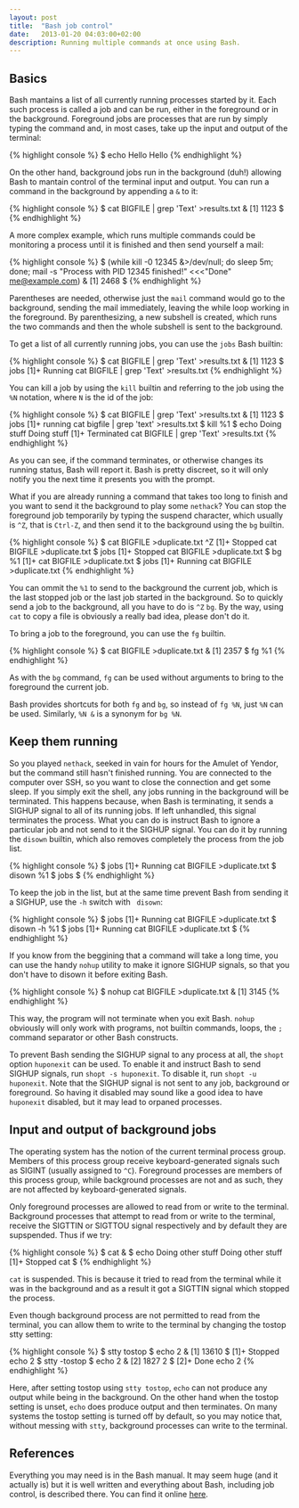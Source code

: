 ```yaml
---
layout: post
title:  "Bash job control"
date:   2013-01-20 04:03:00+02:00
description: Running multiple commands at once using Bash.
---
```


## Basics
Bash mantains a list of all currently running processes started by it. Each such process is called a job and can be run, either in the foreground or in the background. Foreground jobs are processes that are run by simply typing the command and, in most cases, take up the input and output of the terminal:

{% highlight console %}
$ echo Hello
Hello
{% endhighlight %}

On the other hand, background jobs run in the background (duh!) allowing Bash to mantain control of the terminal input and output. You can run a command in the background by appending a `&` to it:

{% highlight console %}
$ cat BIGFILE | grep 'Text' >results.txt &
[1] 1123
$ 
{% endhighlight %}

A more complex example, which runs multiple commands could be monitoring a process until it is finished and then send yourself a mail:

{% highlight console %}
$ (while kill -0 12345 &>/dev/null; do sleep 5m; done; mail -s "Process with PID 12345 finished!" <<<"Done" me@example.com) &
[1] 2468
$
{% endhighlight %}

Parentheses are needed, otherwise just the `mail` command would go to the background, sending the mail immediately, leaving the while loop working in the foreground. By parenthesizing, a new subshell is created, which runs the two commands and then the whole subshell is sent to the background.

To get a list of all currently running jobs, you can use the `jobs` Bash builtin:

{% highlight console %}
$ cat BIGFILE | grep 'Text' >results.txt &
[1] 1123
$ jobs
[1]+  Running        cat BIGFILE | grep 'Text' >results.txt
{% endhighlight %}
	
You can kill a job by using the `kill` builtin and referring to the job using the `%N` notation, where `N` is the id of the job:

{% highlight console %}
$ cat BIGFILE | grep 'Text' >results.txt &
[1] 1123
$ jobs
[1]+  running              cat bigfile | grep 'text' >results.txt
$ kill %1
$ echo Doing stuff
Doing stuff
[1]+ Terminated            cat BIGFILE | grep 'Text' >results.txt
{% endhighlight %}

As you can see, if the command terminates, or otherwise changes its running status, Bash will report it. Bash is pretty discreet, so it will only notify you the next time it presents you with the prompt.


What if you are already running a command that takes too long to finish and you want to send it the background to play some `nethack`? You can stop the foreground job temporarily by typing the suspend character, which usually is `^Z`, that is `Ctrl-Z`, and then send it to the background using the `bg` builtin.

{% highlight console %}
$ cat BIGFILE >duplicate.txt
^Z
[1]+  Stopped            cat BIGFILE >duplicate.txt
$ jobs
[1]+  Stopped            cat BIGFILE >duplicate.txt
$ bg %1
[1]+ cat BIGFILE >duplicate.txt
$ jobs
[1]+  Running            cat BIGFILE >duplicate.txt
{% endhighlight %}
	
You can ommit the `%1` to send to the background the current job, which is the last stopped job or the last job started in the background. So to quickly send a job to the background, all you have to do is `^Z` `bg`. By the way, using `cat` to copy a file is obviously a really bad idea, please don't do it.

To bring a job to the foreground, you can use the `fg` builtin.

{% highlight console %}
$ cat BIGFILE >duplicate.txt &
[1] 2357
$ fg %1
{% endhighlight %}

As with the `bg` command, `fg` can be used without arguments to bring to the foreground the current job. 

Bash provides shortcuts for both `fg` and `bg`, so instead of `fg %N`, just `%N` can be used. Similarly, `%N &` is a synonym for `bg %N`.


## Keep them running
So you played `nethack`, seeked in vain for hours for the Amulet of Yendor, but the command still hasn't finished running. You are connected to the computer over SSH, so you want to close the connection and get some sleep. If you simply exit the shell, any jobs running in the background will be terminated. This happens because, when Bash is terminating, it sends a SIGHUP signal to all of its running jobs. If left unhandled, this signal terminates the process. What you can do is instruct Bash to ignore a particular job and not send to it the SIGHUP signal. You can do it by running the `disown` builtin, which also removes completely the process from the job list.

{% highlight console %}
$ jobs
[1]+  Running            cat BIGFILE >duplicate.txt
$ disown %1
$ jobs
$
{% endhighlight %}

To keep the job in the list, but at the same time prevent Bash from sending it a SIGHUP, use the `-h` switch with ` disown`: 

{% highlight console %}
$ jobs
[1]+  Running            cat BIGFILE >duplicate.txt
$ disown -h %1
$ jobs
[1]+  Running            cat BIGFILE >duplicate.txt
$
{% endhighlight %}


If you know from the beggining that a command will take a long time, you can use the handy `nohup` utility to make it ignore SIGHUP signals, so that you don't have to disown it before exiting Bash.

{% highlight console %}
$ nohup cat BIGFILE >duplicate.txt &
[1] 3145
{% endhighlight %}

This way, the program will not terminate when you exit Bash. `nohup` obviously will only work with programs, not builtin commands, loops, the `;` command separator or other Bash constructs.

To prevent Bash sending the SIGHUP signal to any process at all, the `shopt` option `huponexit` can be used. To enable it and instruct Bash to send SIGHUP signals, run `shopt -s huponexit`. To disable it, run `shopt -u huponexit`. Note that the SIGHUP signal is not sent to any job, background or foreground. So having it disabled may sound like a good idea to have `huponexit` disabled, but it may lead to orpaned processes.

## Input and output of background jobs
The operating system has the notion of the current terminal process group. Members of this process group receive keyboard-generated signals such as SIGINT (usually assigned to `^C`). Foreground processes are members of this process group, while background processes are not and as such, they are not affected by keyboard-generated signals.

Only foreground processes are allowed to read from or write to the terminal. Background processes that attempt to read from or write to the terminal, receive the SIGTTIN or SIGTTOU signal respectively and by default they are supspended. Thus if we try:

{% highlight console %}
$ cat &
$ echo Doing other stuff
Doing other stuff
[1]+  Stopped        cat
$
{% endhighlight %}

`cat` is suspended. This is because it tried to read from the terminal while it was in the background and as a result it got a SIGTTIN signal which stopped the process. 

Even though background process are not permitted to read from the terminal, you can allow them to write to the terminal by changing the tostop stty setting:

{% highlight console %}
$ stty tostop
$ echo 2 &
[1] 13610
$ 
[1]+  Stopped      echo 2
$ stty -tostop
$ echo 2 &
[2] 1827
2
$
[2]+  Done         echo 2
{% endhighlight %}

Here, after setting tostop using `stty tostop`, `echo` can not produce any output while being in the background. On the other hand when the tostop setting is unset, `echo` does produce output and then terminates. On many systems the tostop setting is turned off by default, so you may notice that, without messing with `stty`, background processes can write to the terminal.

## References
Everything you may need is in the Bash manual. It may seem huge (and it actually is) but it is well written and everything about Bash, including job control, is described there. You can find it online [here](http://www.gnu.org/software/bash/manual/bashref.html).
